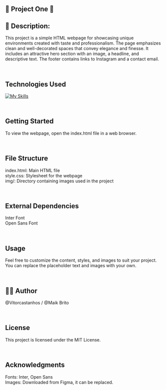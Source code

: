 ## 🚀 Project One 🚀 ##

## 📝 Description:
This project is a simple HTML webpage for showcasing unique environments created with taste and professionalism. The page emphasizes clean and well-decorated spaces that convey elegance and finesse. It includes an attractive hero section with an image, a headline, and descriptive text. The footer contains links to Instagram and a contact email.

<br>

## Technologies Used
[![My Skills](https://skillicons.dev/icons?i=html,css)](https://skillicons.dev)

<br>

## Getting Started

To view the webpage, open the index.html file in a web browser.

<br>

## File Structure

index.html: Main HTML file <br>
style.css: Stylesheet for the webpage <br>
img/: Directory containing images used in the project <br>

<br>

## External Dependencies

Inter Font <br>
Open Sans Font

<br>

## Usage

Feel free to customize the content, styles, and images to suit your project. You can replace the placeholder text and images with your own.

<br>

## 👋🏻 Author
@Vitorcastanhos / @Maik Brito

<br>

## License

This project is licensed under the MIT License.

<br>

## Acknowledgments

Fonts: Inter, Open Sans <br>
Images: Downloaded from Figma, it can be replaced.
